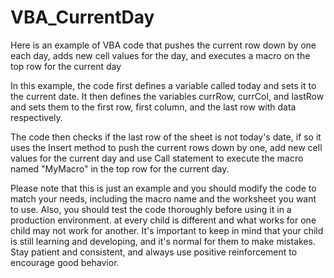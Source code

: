 # VBA_CurrentDay
Here is an example of VBA code that pushes the current row down by one each day, adds new cell values for the day, and executes a macro on the top row for the current day


In this example, the code first defines a variable called today and sets it to the current date. It then defines the variables currRow, currCol, and lastRow and sets them to the first row, first column, and the last row with data respectively.

The code then checks if the last row of the sheet is not today's date, if so it uses the Insert method to push the current rows down by one, add new cell values for the current day and use Call statement to execute the macro named "MyMacro" in the top row for the current day.

Please note that this is just an example and you should modify the code to match your needs, including the macro name and the worksheet you want to use. Also, you should test the code thoroughly before using it in a production environment.
at every child is different and what works for one child may not work for another. It's important to keep in mind that your child is still learning and developing, and it's normal for them to make mistakes. Stay patient and consistent, and always use positive reinforcement to encourage good behavior.




